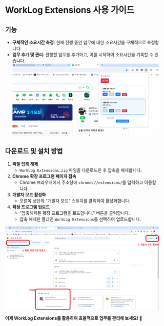 # WorkLog Extensions 사용 가이드

## 기능

- **구체적인 소요시간 측정**: 현재 진행 중인 업무에 대한 소요시간을 구체적으로 측정합니다.
- **업무 추가 및 관리**: 진행할 업무를 추가하고, 이를 시작하여 소요시간을 기록할 수 있습니다.
![설명 이미지](display.png)

## 다운로드 및 설치 방법

1. **파일 압축 해제**
   - `WorkLog Extensions.zip` 파일을 다운로드한 후 압축을 해제합니다.
2. **Chrome 확장 프로그램 페이지 접속**
   - Chrome 브라우저에서 주소창에 `chrome://extensions/`를 입력하고 이동합니다.
3. **개발자 모드 활성화**
   - 오른쪽 상단의 "개발자 모드" 스위치를 클릭하여 활성화합니다.
4. **확장 프로그램 업로드**
   - "압축해제된 확장 프로그램을 로드합니다." 버튼을 클릭합니다.
   - 압축 해제한 폴더인 `WorkLog Extensions`를 선택하여 업로드합니다.

![설명 이미지](description.png)



**이제 WorkLog Extensions를 활용하여 효율적으로 업무를 관리해 보세요!** 🚀


